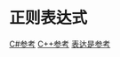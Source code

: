 # 正则表达式
[C#参考](https://www.runoob.com/csharp/csharp-regular-expressions.html)
[C++参考](https://www.cnblogs.com/coolcpp/p/cpp-regex.html)
[表达是参考](http://c.runoob.com/front-end/854)